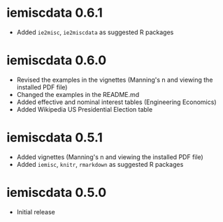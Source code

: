 # iemiscdata 0.6.1

* Added `ie2misc`, `ie2miscdata` as suggested R packages


# iemiscdata 0.6.0

* Revised the examples in the vignettes (Manning's n and viewing the installed PDF file)
* Changed the examples in the README.md
* Added effective and nominal interest tables (Engineering Economics)
* Added Wikipedia US Presidential Election table


# iemiscdata 0.5.1

* Added vignettes (Manning's n and viewing the installed PDF file)
* Added `iemisc`, `knitr`, `rmarkdown` as suggested R packages


# iemiscdata 0.5.0

* Initial release
